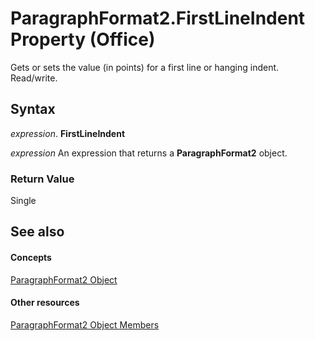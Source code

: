 
# ParagraphFormat2.FirstLineIndent Property (Office)

Gets or sets the value (in points) for a first line or hanging indent. Read/write.


## Syntax

 _expression_. **FirstLineIndent**

 _expression_ An expression that returns a **ParagraphFormat2** object.


### Return Value

Single


## See also


#### Concepts


[ParagraphFormat2 Object](05ff2b24-9603-f923-d053-e736fb2ba389.md)
#### Other resources


[ParagraphFormat2 Object Members](c0580593-7efb-659f-02a2-67dce512ee09.md)
